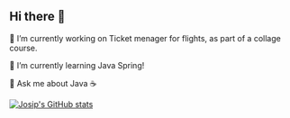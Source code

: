 ## Hi there 👋

🔭 I’m currently working on Ticket menager for flights, as part of a collage course.

🌱 I’m currently learning Java Spring!

💬 Ask me about Java ☕

[![Josip's GitHub stats](https://github-readme-stats-josipkis-projects.vercel.app/api?username=JosipKis)](https://github.com/JosipKis/github-readme-stats)
<!--
**JosipKis/JosipKis** is a ✨ _special_ ✨ repository because its `README.md` (this file) appears on your GitHub profile.

Here are some ideas to get you started:


- 
- 👯 I’m looking to collaborate on ...
- 🤔 I’m looking for help with ...
-  ...
- 📫 How to reach me: ...
- 😄 Pronouns: ...
- ⚡ Fun fact: ...
-->
